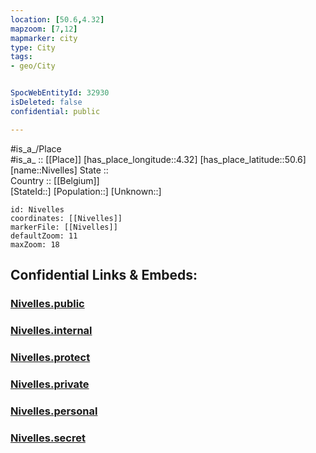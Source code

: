 ```yaml
---
location: [50.6,4.32] 
mapzoom: [7,12] 
mapmarker: city 
type: City
tags:
- geo/City


SpocWebEntityId: 32930
isDeleted: false
confidential: public

---
```

#is_a_/Place  
#is_a_ :: [[Place]] 
[has_place_longitude::4.32] 
[has_place_latitude::50.6] 
[name::Nivelles] 
State ::  
Country :: [[Belgium]]  
[StateId::] 
[Population::] 
[Unknown::] 


```leaflet
id: Nivelles
coordinates: [[Nivelles]] 
markerFile: [[Nivelles]] 
defaultZoom: 11 
maxZoom: 18
```


## Confidential Links & Embeds: 

### [Nivelles.public](/_public/\Earth\Continent\Europe\Europe~West\Belgium\Regions~Belgium\Wallonie\counties~Wallonie\Walloon_Brabant\CityNivelles.public.md) 

### [Nivelles.internal](/_internal/\Earth\Continent\Europe\Europe~West\Belgium\Regions~Belgium\Wallonie\counties~Wallonie\Walloon_Brabant\CityNivelles.internal.md) 

### [Nivelles.protect](/_protect/\Earth\Continent\Europe\Europe~West\Belgium\Regions~Belgium\Wallonie\counties~Wallonie\Walloon_Brabant\CityNivelles.protect.md) 

### [Nivelles.private](/_private/\Earth\Continent\Europe\Europe~West\Belgium\Regions~Belgium\Wallonie\counties~Wallonie\Walloon_Brabant\CityNivelles.private.md) 

### [Nivelles.personal](/_personal/\Earth\Continent\Europe\Europe~West\Belgium\Regions~Belgium\Wallonie\counties~Wallonie\Walloon_Brabant\CityNivelles.personal.md) 

### [Nivelles.secret](/_secret/\Earth\Continent\Europe\Europe~West\Belgium\Regions~Belgium\Wallonie\counties~Wallonie\Walloon_Brabant\CityNivelles.secret.md)

